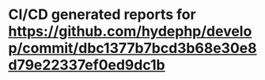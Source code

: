 # CI/CD generated reports for https://github.com/hydephp/develop/commit/dbc1377b7bcd3b68e30e8d79e22337ef0ed9dc1b
